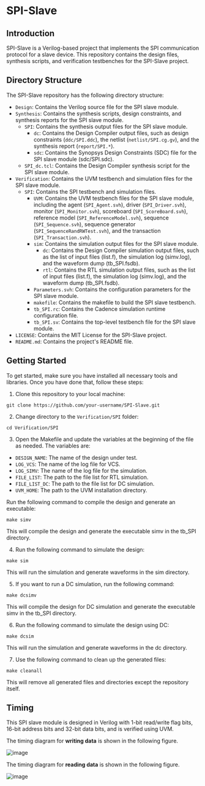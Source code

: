 # SPI-Slave

## Introduction

SPI-Slave is a Verilog-based project that implements the SPI communication protocol for a slave device. This repository contains the design files, synthesis scripts, and verification testbenches for the SPI-Slave project. 

## Directory Structure

The SPI-Slave repository has the following directory structure:

- `Design`: Contains the Verilog source file for the SPI slave module.
- `Synthesis`: Contains the synthesis scripts, design constraints, and synthesis reports for the SPI slave module.
  - `SPI`: Contains the synthesis output files for the SPI slave module.
    - `dc`: Contains the Design Compiler output files, such as design constraints (`ddc/SPI.ddc`), the netlist (`netlist/SPI.cg.gv`), and the synthesis report (`report/SPI.*`).
    - `sdc`: Contains the Synopsys Design Constraints (SDC) file for the SPI slave module (sdc/SPI.sdc).
   - `SPI_dc.tcl`: Contains the Design Compiler synthesis script for the SPI slave module.
- `Verification`: Contains the UVM testbench and simulation files for the SPI slave module.
  - `SPI`: Contains the SPI testbench and simulation files.
    - `UVM`: Contains the UVM testbench files for the SPI slave module, including the agent (`SPI_Agent.svh`), driver (`SPI_Driver.svh`), monitor (`SPI_Monitor.svh`), scoreboard (`SPI_ScoreBoard.svh`), reference model (`SPI_ReferenceModel.svh`), sequence (`SPI_Sequence.svh`), sequence generator (`SPI_SequenceRandRWTest.svh`), and the transaction (`SPI_Transaction.svh`).
    - `sim`: Contains the simulation output files for the SPI slave module.
      - `dc`: Contains the Design Compiler simulation output files, such as the list of input files (list.f), the simulation log (simv.log), and the waveform dump (tb_SPI.fsdb).
      - `rtl`: Contains the RTL simulation output files, such as the list of input files (list.f), the simulation log (simv.log), and the waveform dump (tb_SPI.fsdb).
    - `Parameters.svh`: Contains the configuration parameters for the SPI slave module.
    - `makefile`: Contains the makefile to build the SPI slave testbench.
    - `tb_SPI.rc`: Contains the Cadence simulation runtime configuration file.
    - `tb_SPI.sv`: Contains the top-level testbench file for the SPI slave module.
- `LICENSE`: Contains the MIT License for the SPI-Slave project.
- `README.md`: Contains the project's README file.

## Getting Started

To get started, make sure you have installed all necessary tools and libraries. Once you have done that, follow these steps:

1. Clone this repository to your local machine:

```
git clone https://github.com/your-username/SPI-Slave.git
```

2. Change directory to the `Verification/SPI` folder:

```
cd Verification/SPI
```

3. Open the Makefile and update the variables at the beginning of the file as needed. The variables are:
  - `DESIGN_NAME`: The name of the design under test.
  - `LOG_VCS`: The name of the log file for VCS.
  - `LOG_SIMV`: The name of the log file for the simulation.
  - `FILE_LIST`: The path to the file list for RTL simulation.
  - `FILE_LIST_DC`: The path to the file list for DC simulation.
  - `UVM_HOME`: The path to the UVM installation directory.
 
Run the following command to compile the design and generate an executable:

```
make simv
```

This will compile the design and generate the executable simv in the tb_SPI directory.

4. Run the following command to simulate the design:

```
make sim
```

This will run the simulation and generate waveforms in the sim directory.

5. If you want to run a DC simulation, run the following command:

```
make dcsimv
```

This will compile the design for DC simulation and generate the executable simv in the tb_SPI directory.

6. Run the following command to simulate the design using DC:

```
make dcsim
```

This will run the simulation and generate waveforms in the dc directory.

7. Use the following command to clean up the generated files:

```
make cleanall
```

This will remove all generated files and directories except the repository itself.

## Timing

This SPI slave module is designed in Verilog with 1-bit read/write flag bits, 16-bit address bits and 32-bit data bits, and is verified using UVM.

The timing diagram for **writing data** is shown in the following figure.

![image](https://user-images.githubusercontent.com/3644544/234032498-664857c9-2ead-4948-84c5-a715c665e1fd.png)

The timing diagram for **reading data** is shown in the following figure.

![image](https://user-images.githubusercontent.com/3644544/234032563-a6d8164d-6ff4-40ed-acf7-2965b4f6f3ff.png)
